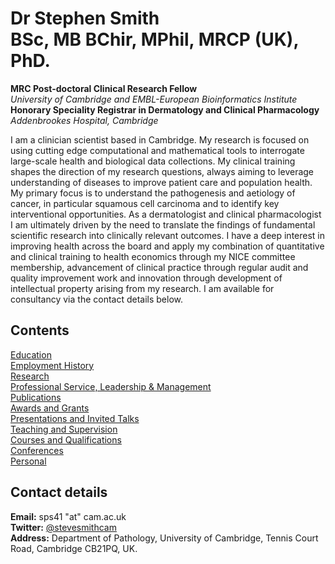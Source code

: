 # Dr Stephen Smith <br/> BSc, MB BChir, MPhil, MRCP (UK), PhD.  

**MRC Post-doctoral Clinical Research Fellow**  
*University of Cambridge and EMBL-European Bioinformatics Institute*  
**Honorary Speciality Registrar in Dermatology and Clinical Pharmacology**  
*Addenbrookes Hospital, Cambridge*

I am a clinician scientist based in Cambridge. My research is focused on using cutting edge computational and mathematical tools to interrogate large-scale health and biological data collections. My clinical training shapes the direction of my research questions, always aiming to leverage understanding of diseases to improve patient care and population health. My primary focus is to understand the pathogenesis and aetiology of cancer, in particular squamous cell carcinoma and to identify key interventional opportunities. As a dermatologist and clinical pharmacologist I am ultimately driven by the need to translate the findings of fundamental scientific research into clinically relevant outcomes. I have a deep interest in improving health across the board and apply my combination of quantitative and clinical training to health economics through my NICE committee membership, advancement of clinical practice through regular audit and quality improvement work and innovation through development of intellectual property arising from my research. I am available for consultancy via the contact details below.

## Contents

[Education](/Education.md/)  
[Employment History](/Employment.md/)  
[Research](/Research.md/)  
[Professional Service, Leadership & Management](/Professional.md/)  
[Publications](/Publications.md/)  
[Awards and Grants](/Awards.md/)  
[Presentations and Invited Talks](/Presentations.md/)  
[Teaching and Supervision](/Teaching.md/)  
[Courses and Qualifications](/Courses.md/)  
[Conferences](/Conferences.md/)  
[Personal](/Personal.md/)  

## Contact details

**Email:** sps41 "at" cam.ac.uk   
**Twitter:** [@stevesmithcam](https://twitter.com/stevesmithcam)  
**Address:** Department of Pathology, University of Cambridge, Tennis Court Road, Cambridge CB21PQ, UK.  

